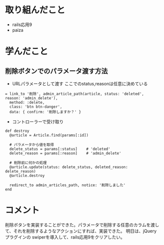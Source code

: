 # 取り組んだこと
- rails応用9 
- paiza

# 学んだこと
## 削除ボタンでのパラメータ渡す方法
- URLパラメータとして渡す
ここでのstatus,reasonは任意に決めている
```
= link_to '削除', admin_article_path(article, status: 'deleted', reason: 'admin_delete'), 
  method: :delete, 
  class: 'btn btn-danger', 
  data: { confirm: '削除しますか？' }
```

- コントローラーで受け取り
```
def destroy
  @article = Article.find(params[:id])
  
  # パラメータから値を取得
  delete_status = params[:status]    # 'deleted'
  delete_reason = params[:reason]    # 'admin_delete'
  
  # 削除前に何かの処理
  @article.update(status: delete_status, deleted_reason: delete_reason)
  @article.destroy
  
  redirect_to admin_articles_path, notice: '削除しました'
end
```

# コメント
削除ボタンを実装することができた。パラメータで削除する任意のカラムを渡して、それを削除するようなアクションにすれば、実装できた。
明日は、jQueryプラグインの swiperを導入して、rails応用9をクリアしたい。